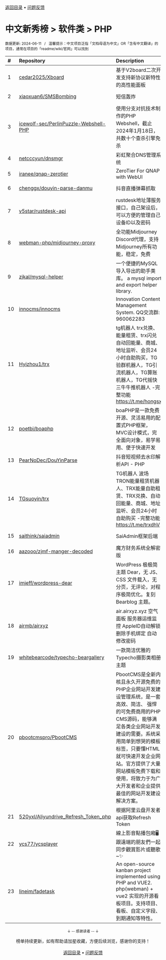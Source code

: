 <a href="https://gitee.com/GrowingGit/GitHub-Chinese-Top-Charts#github中文排行榜">返回目录</a> • <a href="/content/docs/feedback.md">问题反馈</a>

# 中文新秀榜 > 软件类 > PHP
<sub>数据更新: 2024-06-11&nbsp;&nbsp;&nbsp;/&nbsp;&nbsp;&nbsp;温馨提示：中文项目泛指「文档母语为中文」OR「含有中文翻译」的项目，通常在项目的「readme/wiki/官网」可以找到</sub>

|#|Repository|Description|Stars|Updated|Created|
|:-|:-|:-|:-|:-|:-|
|1|[cedar2025/Xboard](https://github.com/cedar2025/Xboard)|基于V2board二次开发支持新协议新特性的高性能面板|1141|2024-06-10|2023-11-14|
|2|[xiaoxuan6/SMSBombing](https://github.com/xiaoxuan6/SMSBombing)|短信轰炸|345|2024-06-08|2023-07-19|
|3|[icewolf-sec/PerlinPuzzle-Webshell-PHP](https://github.com/icewolf-sec/PerlinPuzzle-Webshell-PHP)|使用分支对抗技术制作的PHP Webshell，截止2024年1月18日，共数十个查杀引擎免杀|239|2024-01-19|2024-01-19|
|4|[netcccyun/dnsmgr](https://github.com/netcccyun/dnsmgr)|彩虹聚合DNS管理系统|93|2024-06-09|2024-04-03|
|5|[iranee/qnap-zerotier](https://github.com/iranee/qnap-zerotier)|ZeroTier For QNAP with WebUI|69|2024-04-11|2024-02-25|
|6|[chenggx/douyin-parse-danmu](https://github.com/chenggx/douyin-parse-danmu)|抖音直播弹幕抓取|69|2024-05-30|2023-09-26|
|7|[v5star/rustdesk-api](https://github.com/v5star/rustdesk-api)|rustdesk地址薄服务接口，自己架设后，可以方便的管理自己设备ID以及密码|69|2024-06-02|2023-08-26|
|8|[webman-php/midjourney-proxy](https://github.com/webman-php/midjourney-proxy)|全功能Midjourney Discord代理，支持Midjourney所有功能，稳定，免费|67|2024-05-17|2024-03-12|
|9|[zjkal/mysql-helper](https://github.com/zjkal/mysql-helper)|一个便捷的MySQL导入导出的助手类库。 a mysql import and export helper library.|64|2024-04-19|2023-09-01|
|10|[innocms/innocms](https://github.com/innocms/innocms)|Innovation Content Management System.  QQ交流群: 960062283|59|2024-06-09|2023-08-08|
|11|[Hyizhou1/trx](https://github.com/Hyizhou1/trx)|tg机器人 trx兑换、能量租赁、trx闪兑自动回能量、商城、地址监听、会员24小时自助购买，TG验群机器人，TG引流机器人，TG算账机器人，TG代摇快三牛牛推机器人 -完整功能 https://t.me/hongsx|58|2024-05-23|2024-02-19|
|12|[poetbi/boaphp](https://github.com/poetbi/boaphp)|boaPHP是一款免费开源、灵活易用的配置式PHP框架，MVC设计模式，完全面向对象，易学易用、便于快速开发|57|2024-05-30|2023-10-08|
|13|[PearNoDec/DouYinParse](https://github.com/PearNoDec/DouYinParse)|抖音短视频去水印解析API - PHP|54|2024-02-28|2023-09-06|
|14|[TGsuoyin/trx](https://github.com/TGsuoyin/trx)|TG机器人 波场TRON能量租赁机器人、TRX能量自助租赁、TRX兑换、自动回能量、商城、地址监听、会员24小时自助购买 -完整功能 https://t.me/trxdhV|50|2024-04-26|2024-01-20|
|15|[saithink/saiadmin](https://github.com/saithink/saiadmin)|SaiAdmin框架后端|45|2024-06-08|2024-01-20|
|16|[aazooo/zjmf-manger-decoded](https://github.com/aazooo/zjmf-manger-decoded)|魔方财务系统全解密版|43|2024-01-08|2023-08-25|
|17|[imjeff/wordpress-dear](https://github.com/imjeff/wordpress-dear)|WordPress 极极简主题 Dear，无 JS、CSS 文件载入，无分页，无评论，对程序极简优化。复刻 Bearblog 主题。|42|2023-12-13|2023-11-30|
|18|[airmb/airxyz](https://github.com/airmb/airxyz)|air.airxyz.xyz 空气面板 服务器运维监控 AppleID自动解锁 删除手机绑定 自动修改密码|42|2024-01-21|2023-07-23|
|19|[whitebearcode/typecho-beargallery](https://github.com/whitebearcode/typecho-beargallery)|一款简洁优雅的Typecho摄影类相册主题|40|2024-04-14|2024-04-10|
|20|[pbootcmspro/PbootCMS](https://github.com/pbootcmspro/PbootCMS)|PbootCMS是全新内核且永久开源免费的PHP企业网站开发建设管理系统，是一套高效、简洁、 强悍的可免费商用的PHP CMS源码，能够满足各类企业网站开发建设的需要。系统采用简单到想哭的模板标签，只要懂HTML就可快速开发企业网站。官方提供了大量网站模板免费下载和使用，将致力于为广大开发者和企业提供最佳的网站开发建设解决方案。|40|2024-04-29|2023-12-22|
|21|[520yxl/Aliyundrive_Refresh_Token_php](https://github.com/520yxl/Aliyundrive_Refresh_Token_php)|根据阿里云盘开发者api获取Refresh Token|32|2024-01-02|2023-06-15|
|22|[ycs77/ycsplayer](https://github.com/ycs77/ycsplayer)|線上影音點播包廂🖥️ 跟遠端的朋友們一起同步觀賞影片或聽歌~✨|21|2024-01-20|2023-08-15|
|23|[lineim/fadetask](https://github.com/lineim/fadetask)|An open-source kanban project implemented using PHP and VUE2.  php(webman) + vue2 实现的开源看板项目。支持项目、看板、自定义字段、到期通知等特性。|19|2023-12-15|2023-11-14|

<div align="center">
    <p><sub>↓ -- 感谢读者 -- ↓</sub></p>
    榜单持续更新，如有帮助请加星收藏，方便后续浏览，感谢你的支持！
</div>

<br/>

<div align="center"><a href="https://gitee.com/GrowingGit/GitHub-Chinese-Top-Charts#github中文排行榜">返回目录</a> • <a href="/content/docs/feedback.md">问题反馈</a></div>
